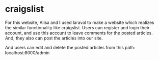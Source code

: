# craigslist

For this website, Alisa and I used laraval to make a website which realizes the similar functionality like craigslist.
Users can register and login their account, and use this account to leave comments for the posted articles. 
And, they also can post the articles into our site.

And users can edit and delete the posted articles from this path: localhost:8000/admin

